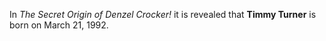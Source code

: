 In *The Secret Origin of Denzel Crocker!* it is revealed that **Timmy Turner** is born on March 21, 1992.

